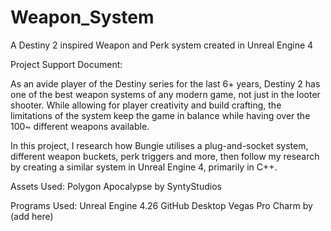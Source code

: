 # Weapon_System
 

A Destiny 2 inspired Weapon and Perk system created in Unreal Engine 4

Project Support Document:

As an avide player of the Destiny series for the last 6+ years, Destiny 2 has one of the best weapon systems of any modern game, not just in the looter shooter.  While allowing for player creativity and build crafting, the limitations of the system keep the game in balance while having over the 100~ different weapons available.

In this project, I research how Bungie utilises a plug-and-socket system, different weapon buckets, perk triggers and more, then follow my research by creating a similar system in Unreal Engine 4, primarily in C++.

Assets Used:
Polygon Apocalypse by SyntyStudios 

Programs Used:
Unreal Engine 4.26
GitHub Desktop
Vegas Pro
Charm by (add here)


